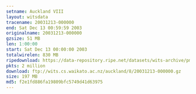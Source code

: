 ```yaml
---
setname: Auckland VIII
layout: witsdata
tracename: 20031213-000000
end: Sat Dec 13 00:59:59 2003
originalname: 20031213-000000
gzsize: 51 MB
len: 1:00:00
start: Sat Dec 13 00:00:00 2003
totalwirelen: 830 MB
ripedownload: https://data-repository.ripe.net/datasets/wits-archive/pma/long/auck/8//20031213-000000.gz
pkts: 2 million
download: ftp://wits.cs.waikato.ac.nz/auckland/8/20031213-000000.gz
size: 197 MB
md5: f2e1fd886fa19809bfc5749d41d63975
---
```

